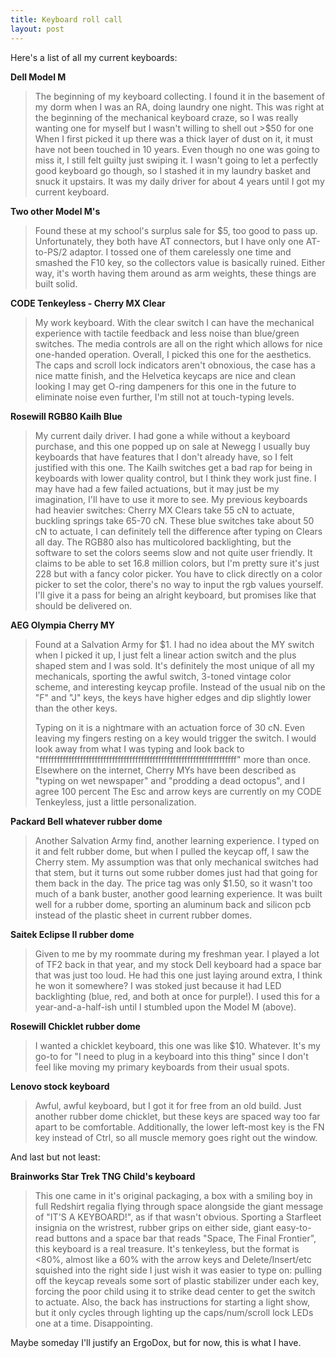 ```yaml
---
title: Keyboard roll call
layout: post
---
```


Here's a list of all my current keyboards:

**Dell Model M**

> The beginning of my keyboard collecting.
> I found it in the basement of my dorm when I was an RA, doing laundry one night.
> This was right at the beginning of the mechanical keyboard craze, so I was really wanting one for myself but I wasn't willing to shell out >$50 for one
> When I first picked it up there was a thick layer of dust on it, it must have not been touched in 10 years.
> Even though no one was going to miss it, I still felt guilty just swiping it.
> I wasn't going to let a perfectly good keyboard go though, so I stashed it in my laundry basket and snuck it upstairs.
> It was my daily driver for about 4 years until I got my current keyboard.

**Two other Model M's**

> Found these at my school's surplus sale for $5, too good to pass up.
> Unfortunately, they both have AT connectors, but I have only one AT-to-PS/2 adaptor.
> I tossed one of them carelessly one time and smashed the F10 key, so the collectors value is basically ruined.
> Either way, it's worth having them around as arm weights, these things are built solid.

**CODE Tenkeyless - Cherry MX Clear**

> My work keyboard.
> With the clear switch I can have the mechanical experience with tactile feedback and less noise than blue/green switches.
> The media controls are all on the right which allows for nice one-handed operation.
> Overall, I picked this one for the aesthetics.
> The caps and scroll lock indicators aren't obnoxious, the case has a nice matte finish, and the Helvetica keycaps are nice and clean looking
> I may get O-ring dampeners for this one in the future to eliminate noise even further, I'm still not at touch-typing levels.

**Rosewill RGB80 Kailh Blue**

> My current daily driver.
> I had gone a while without a keyboard purchase, and this one popped up on sale at Newegg
> I usually buy keyboards that have features that I don't already have, so I felt justified with this one.
> The Kailh switches get a bad rap for being in keyboards with lower quality control, but I think they work just fine.
> I may have had a few failed actuations, but it may just be my imagination, I'll have to use it more to see.
> My previous keyboards had heavier switches:
> Cherry MX Clears take 55 cN to actuate, buckling springs take 65-70 cN.
> These blue switches take about 50 cN to actuate, I can definitely tell the difference after typing on Clears all day.
> The RGB80 also has multicolored backlighting, but the software to set the colors seems slow and not quite user friendly.
> It claims to be able to set 16.8 million colors, but I'm pretty sure it's just 228 but with a fancy color picker.
> You have to click directly on a color picker to set the color, there's no way to input the rgb values yourself.
> I'll give it a pass for being an alright keyboard, but promises like that should be delivered on.

**AEG Olympia Cherry MY**

> Found at a Salvation Army for $1.
> I had no idea about the MY switch when I picked it up, I just felt a linear action switch and the plus shaped stem and I was sold.
> It's definitely the most unique of all my mechanicals, sporting the awful switch, 3-toned vintage color scheme, and interesting keycap profile.
> Instead of the usual nib on the "F" and "J" keys, the keys have higher edges and dip slightly lower than the other keys.
> 
> Typing on it is a nightmare with an actuation force of 30 cN.
> Even leaving my fingers resting on a key would trigger the switch. 
> I would look away from what I was typing and look back to "ffffffffffffffffffffffffffffffffffffffffffffffffffffffffffffffffffff" more than once.
> Elsewhere on the internet, Cherry MYs have been described as "typing on wet newspaper" and "prodding a dead octopus", and I agree 100 percent
> The Esc and arrow keys are currently on my CODE Tenkeyless, just a little personalization.

**Packard Bell whatever rubber dome**

> Another Salvation Army find, another learning experience.
> I typed on it and felt rubber dome, but when I pulled the keycap off, I saw the Cherry stem.
> My assumption was that only mechanical switches had that stem, but it turns out some rubber domes just had that going for them back in the day.
> The price tag was only $1.50, so it wasn't too much of a bank buster, another good learning experience.
> It was built well for a rubber dome, sporting an aluminum back and silicon pcb instead of the plastic sheet in current rubber domes.

**Saitek Eclipse II rubber dome**

> Given to me by my roommate during my freshman year.
> I played a lot of TF2 back in that year, and my stock Dell keyboard had a space bar that was just too loud.
> He had this one just laying around extra, I think he won it somewhere?
> I was stoked just because it had LED backlighting (blue, red, and both at once for purple!).
> I used this for a year-and-a-half-ish until I stumbled upon the Model M (above).

**Rosewill Chicklet rubber dome**

> I wanted a chicklet keyboard, this one was like $10.  Whatever.
> It's my go-to for "I need to plug in a keyboard into this thing" since I don't feel like moving my primary keyboards from their usual spots.

**Lenovo stock keyboard**

> Awful, awful keyboard, but I got it for free from an old build.
> Just another rubber dome chicklet, but these keys are spaced way too far apart to be comfortable.
> Additionally, the lower left-most key is the FN key instead of Ctrl, so all muscle memory goes right out the window.

And last but not least:

**Brainworks Star Trek TNG Child's keyboard**

> This one came in it's original packaging, a box with a smiling boy in full Redshirt regalia flying through space alongside the giant message of "IT'S A KEYBOARD!", as if that wasn't obvious.
> Sporting a Starfleet insignia on the wristrest, rubber grips on either side, giant easy-to-read buttons and a space bar that reads "Space, The Final Frontier", this keyboard is a real treasure.
> It's tenkeyless, but the format is <80%, almost like a 60% with the arrow keys and Delete/Insert/etc squished into the right side
> I just wish it was easier to type on: pulling off the keycap reveals some sort of plastic stabilizer under each key, forcing the poor child using it to strike dead center to get the switch to actuate.
> Also, the back has instructions for starting a light show, but it only cycles through lighting up the caps/num/scroll lock LEDs one at a time. Disappointing.

Maybe someday I'll justify an ErgoDox, but for now, this is what I have.